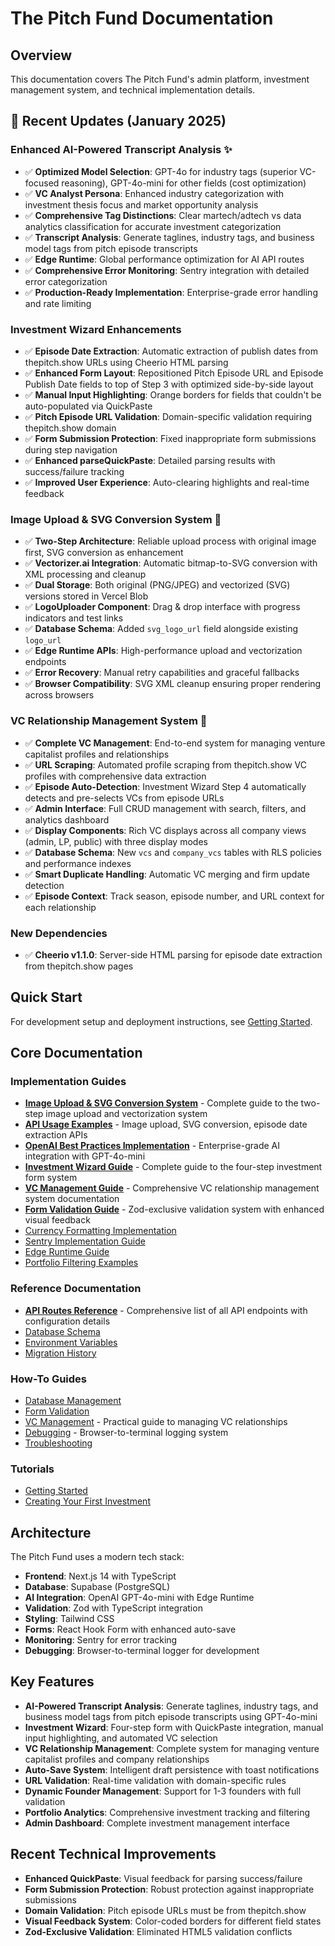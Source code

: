 # The Pitch Fund Documentation

## Overview

This documentation covers The Pitch Fund's admin platform, investment management system, and technical implementation details.

## 🎯 **Recent Updates (January 2025)**

### **Enhanced AI-Powered Transcript Analysis** ✨
- ✅ **Optimized Model Selection**: GPT-4o for industry tags (superior VC-focused reasoning), GPT-4o-mini for other fields (cost optimization)
- ✅ **VC Analyst Persona**: Enhanced industry categorization with investment thesis focus and market opportunity analysis
- ✅ **Comprehensive Tag Distinctions**: Clear martech/adtech vs data analytics classification for accurate investment categorization
- ✅ **Transcript Analysis**: Generate taglines, industry tags, and business model tags from pitch episode transcripts
- ✅ **Edge Runtime**: Global performance optimization for AI API routes
- ✅ **Comprehensive Error Monitoring**: Sentry integration with detailed error categorization
- ✅ **Production-Ready Implementation**: Enterprise-grade error handling and rate limiting

### **Investment Wizard Enhancements**
- ✅ **Episode Date Extraction**: Automatic extraction of publish dates from thepitch.show URLs using Cheerio HTML parsing
- ✅ **Enhanced Form Layout**: Repositioned Pitch Episode URL and Episode Publish Date fields to top of Step 3 with optimized side-by-side layout
- ✅ **Manual Input Highlighting**: Orange borders for fields that couldn't be auto-populated via QuickPaste
- ✅ **Pitch Episode URL Validation**: Domain-specific validation requiring thepitch.show domain
- ✅ **Form Submission Protection**: Fixed inappropriate form submissions during step navigation
- ✅ **Enhanced parseQuickPaste**: Detailed parsing results with success/failure tracking
- ✅ **Improved User Experience**: Auto-clearing highlights and real-time feedback

### **Image Upload & SVG Conversion System** 🎨
- ✅ **Two-Step Architecture**: Reliable upload process with original image first, SVG conversion as enhancement
- ✅ **Vectorizer.ai Integration**: Automatic bitmap-to-SVG conversion with XML processing and cleanup
- ✅ **Dual Storage**: Both original (PNG/JPEG) and vectorized (SVG) versions stored in Vercel Blob
- ✅ **LogoUploader Component**: Drag & drop interface with progress indicators and test links
- ✅ **Database Schema**: Added `svg_logo_url` field alongside existing `logo_url`
- ✅ **Edge Runtime APIs**: High-performance upload and vectorization endpoints
- ✅ **Error Recovery**: Manual retry capabilities and graceful fallbacks
- ✅ **Browser Compatibility**: SVG XML cleanup ensuring proper rendering across browsers

### **VC Relationship Management System** 🤝
- ✅ **Complete VC Management**: End-to-end system for managing venture capitalist profiles and relationships
- ✅ **URL Scraping**: Automated profile scraping from thepitch.show VC profiles with comprehensive data extraction
- ✅ **Episode Auto-Detection**: Investment Wizard Step 4 automatically detects and pre-selects VCs from episode URLs
- ✅ **Admin Interface**: Full CRUD management with search, filters, and analytics dashboard
- ✅ **Display Components**: Rich VC displays across all company views (admin, LP, public) with three display modes
- ✅ **Database Schema**: New `vcs` and `company_vcs` tables with RLS policies and performance indexes
- ✅ **Smart Duplicate Handling**: Automatic VC merging and firm update detection
- ✅ **Episode Context**: Track season, episode number, and URL context for each relationship

### **New Dependencies**
- ✅ **Cheerio v1.1.0**: Server-side HTML parsing for episode date extraction from thepitch.show pages

## Quick Start

For development setup and deployment instructions, see [Getting Started](tutorials/getting-started.md).

## Core Documentation

### Implementation Guides
- [**Image Upload & SVG Conversion System**](IMAGE_UPLOAD_SVG_SYSTEM.md) - Complete guide to the two-step image upload and vectorization system
- [**API Usage Examples**](API_USAGE_EXAMPLES.md) - Image upload, SVG conversion, episode date extraction APIs
- [**OpenAI Best Practices Implementation**](OPENAI_BEST_PRACTICES_IMPLEMENTATION.md) - Enterprise-grade AI integration with GPT-4o-mini
- [**Investment Wizard Guide**](INVESTMENT_WIZARD_GUIDE.md) - Complete guide to the four-step investment form system
- [**VC Management Guide**](VC_MANAGEMENT_GUIDE.md) - Comprehensive VC relationship management system documentation
- [**Form Validation Guide**](FORM_VALIDATION_GUIDE.md) - Zod-exclusive validation system with enhanced visual feedback
- [Currency Formatting Implementation](CURRENCY_FORMATTING_IMPLEMENTATION.md)
- [Sentry Implementation Guide](SENTRY_IMPLEMENTATION_GUIDE.md)
- [Edge Runtime Guide](EDGE_RUNTIME_GUIDE.md)
- [Portfolio Filtering Examples](PORTFOLIO_FILTERING_EXAMPLES.md)

### Reference Documentation
- [**API Routes Reference**](reference/api-routes.md) - Comprehensive list of all API endpoints with configuration details
- [Database Schema](reference/database-schema.md)
- [Environment Variables](reference/environment-variables.md)
- [Migration History](reference/migration-history.md)

### How-To Guides
- [Database Management](how-to/database-management.md)
- [Form Validation](how-to/form-validation.md)
- [VC Management](how-to/vc-management.md) - Practical guide to managing VC relationships
- [Debugging](how-to/debugging.md) - Browser-to-terminal logging system
- [Troubleshooting](how-to/troubleshooting.md)

### Tutorials
- [Getting Started](tutorials/getting-started.md)
- [Creating Your First Investment](tutorials/creating-first-investment.md)

## Architecture

The Pitch Fund uses a modern tech stack:
- **Frontend**: Next.js 14 with TypeScript
- **Database**: Supabase (PostgreSQL)
- **AI Integration**: OpenAI GPT-4o-mini with Edge Runtime
- **Validation**: Zod with TypeScript integration
- **Styling**: Tailwind CSS
- **Forms**: React Hook Form with enhanced auto-save
- **Monitoring**: Sentry for error tracking
- **Debugging**: Browser-to-terminal logger for development

## Key Features

- **AI-Powered Transcript Analysis**: Generate taglines, industry tags, and business model tags from pitch episode transcripts using GPT-4o-mini
- **Investment Wizard**: Four-step form with QuickPaste integration, manual input highlighting, and automated VC selection
- **VC Relationship Management**: Complete system for managing venture capitalist profiles and company relationships
- **Auto-Save System**: Intelligent draft persistence with toast notifications
- **URL Validation**: Real-time validation with domain-specific rules
- **Dynamic Founder Management**: Support for 1-3 founders with full validation
- **Portfolio Analytics**: Comprehensive investment tracking and filtering
- **Admin Dashboard**: Complete investment management interface

## Recent Technical Improvements

- **Enhanced QuickPaste**: Visual feedback for parsing success/failure
- **Form Submission Protection**: Robust protection against inappropriate submissions  
- **Domain Validation**: Pitch episode URLs must be from thepitch.show
- **Visual Feedback System**: Color-coded borders for different field states
- **Zod-Exclusive Validation**: Eliminated HTML5 validation conflicts 
